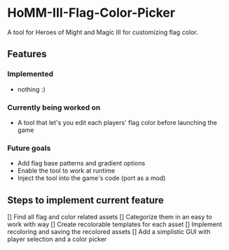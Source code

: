 # HoMM-III-Flag-Color-Picker
A tool for Heroes of Might and Magic III for customizing flag color.

## Features
### Implemented
- nothing :)
### Currently being worked on
- A tool that let's you edit each players' flag color before launching the game
### Future goals
- Add flag base patterns and gradient options
- Enable the tool to work at runtime
- Inject the tool into the game's code (port as a mod)

## Steps to implement current feature
[] Find all flag and color related assets
[] Categorize them in an easy to work with way
[] Create recolorable templates for each asset
[] Implement recoloring and saving the recolored assets
[] Add a simplistic GUI with player selection and a color picker
